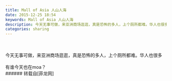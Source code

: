 ```yaml
---
title: Mall of Asia 人山人海
date: 2015-12-25 18:54
keywords: Mall of Asia 人山人海
description: 今天无事可做，来亚洲商场逛逛，真是恐怖的多人，上个厕所都难。华人也很多有谁今天也在moa？
categories: sharing
---
```

<td class="t_f" id="postmessage_265769">

<br/>
<br/>
今天无事可做，来亚洲商场逛逛，真是恐怖的多人，上个厕所都难。华人也很多<br/>
<br/>
有谁今天也在moa？<br/>
<img alt="" border="0" class="zoom" data-cf-modified-930fdc58dbbc530f347a28cd-="" file="http://www.flw.ph/data/appbyme/upload/image/201512/25/6iCZyutbnIvA.jpg" id="aimg_TaAQS" lazyloadthumb="1" onclick="" onmouseover="" src="http://www.flw.ph/data/appbyme/upload/image/201512/25/6iCZyutbnIvA.jpg"/><br/>
<img alt="" border="0" class="zoom" data-cf-modified-930fdc58dbbc530f347a28cd-="" file="http://www.flw.ph/data/appbyme/upload/image/201512/25/csOQH6MCchTD.jpg" id="aimg_USq3R" lazyloadthumb="1" onclick="" onmouseover="" src="http://www.flw.ph/data/appbyme/upload/image/201512/25/csOQH6MCchTD.jpg"/><br/>
<img alt="" border="0" class="zoom" data-cf-modified-930fdc58dbbc530f347a28cd-="" file="http://www.flw.ph/data/appbyme/upload/image/201512/25/9zUU731u8Wx2.jpg" id="aimg_EcnVI" lazyloadthumb="1" onclick="" onmouseover="" src="http://www.flw.ph/data/appbyme/upload/image/201512/25/9zUU731u8Wx2.jpg"/><br/>
<img alt="" border="0" class="zoom" data-cf-modified-930fdc58dbbc530f347a28cd-="" file="http://www.flw.ph/data/appbyme/upload/image/201512/25/dIr27fmjdzM0.jpg" id="aimg_wXl89" lazyloadthumb="1" onclick="" onmouseover="" src="http://www.flw.ph/data/appbyme/upload/image/201512/25/dIr27fmjdzM0.jpg"/><br/>
</td>
###### 转载自[菲龙网]